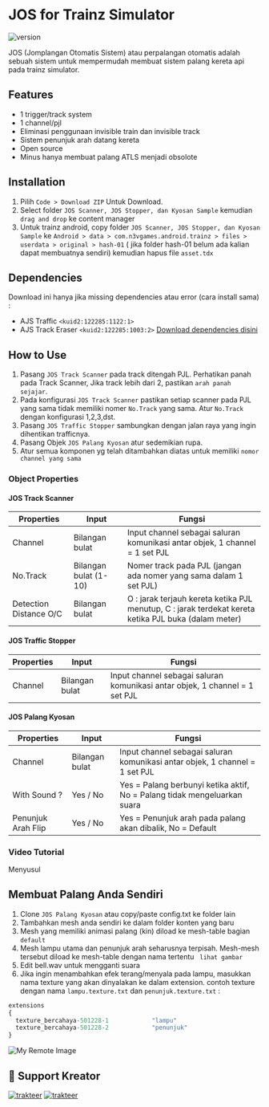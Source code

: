 
# JOS for Trainz Simulator

![version](https://img.shields.io/badge/JOS-v.2.0-brightgreen)

JOS (Jomplangan Otomatis Sistem) atau perpalangan otomatis adalah sebuah sistem untuk mempermudah membuat sistem palang kereta api pada trainz simulator.

## Features

- 1 trigger/track system
- 1 channel/pjl
- Eliminasi penggunaan invisible train dan invisible track
- Sistem penunjuk arah datang kereta
- Open source
- Minus hanya membuat palang ATLS menjadi obsolote


## Installation
1. Pilih `Code > Download ZIP` Untuk Download.
2. Select folder `JOS Scanner, JOS Stopper, dan Kyosan Sample` kemudian `drag and drop` ke content manager
3. Untuk trainz android, copy folder `JOS Scanner, JOS Stopper, dan Kyosan Sample` ke `Android > data > com.n3vgames.android.trainz > files > userdata > original > hash-01` ( jika folder hash-01 belum ada kalian dapat membuatnya sendiri) kemudian hapus file `asset.tdx`

## Dependencies

Download ini hanya jika missing dependencies atau error (cara install sama) :

- AJS Traffic `<kuid2:122285:1122:1>`
- AJS Track Eraser `<kuid2:122285:1003:2>`
[Download dependencies disini](https://drive.google.com/file/d/13-RPChPTvMKVtvxhPYb3Jdg0HMCCQr8K/view?usp=sharing)



## How to Use
1. Pasang `JOS Track Scanner` pada track ditengah PJL. Perhatikan panah pada Track Scanner, Jika track lebih dari 2, pastikan `arah panah sejajar`.
2. Pada konfigurasi `JOS Track Scanner` pastikan setiap scanner pada PJL yang sama tidak memiliki nomer `No.Track` yang sama. Atur `No.Track` dengan konfigurasi 1,2,3,dst.
3. Pasang `JOS Traffic Stopper` sambungkan dengan jalan raya yang ingin dihentikan trafficnya.
4. Pasang Objek `JOS Palang Kyosan` atur sedemikian rupa.
5. Atur semua komponen yg telah ditambahkan diatas untuk memiliki `nomor channel yang sama`

### Object Properties
#### JOS Track Scanner

Properties    | Input                           | Fungsi
------------- | ------------------------------- | -------------------------
Channel       | Bilangan bulat                  | Input channel sebagai saluran komunikasi antar objek, 1 channel = 1 set PJL
No.Track      | Bilangan bulat (1-10)           | Nomer track pada PJL (jangan ada nomer yang sama dalam 1 set PJL)
Detection Distance O/C  | Bilangan bulat  | O : jarak terjauh kereta ketika PJL menutup, C : jarak terdekat kereta ketika PJL buka (dalam meter)


#### JOS Traffic Stopper

Properties    | Input                           | Fungsi
------------- | ------------------------------- | -------------------------
Channel       | Bilangan bulat                  | Input channel sebagai saluran komunikasi antar objek, 1 channel = 1 set PJL

#### JOS Palang Kyosan

Properties    | Input                           | Fungsi
------------- | ------------------------------- | -------------------------
Channel       | Bilangan bulat                  | Input channel sebagai saluran komunikasi antar objek, 1 channel = 1 set PJL
With Sound ?      | Yes / No         | Yes = Palang berbunyi ketika aktif, No = Palang tidak mengeluarkan suara
Penunjuk Arah Flip  | Yes / No       | Yes = Penunjuk arah pada palang akan dibalik, No = Default

### Video Tutorial
Menyusul


## Membuat Palang Anda Sendiri
1. Clone `JOS Palang Kyosan` atau copy/paste config.txt ke folder lain
2. Tambahkan mesh anda sendiri ke dalam folder konten yang baru
3. Mesh yang memiliki animasi palang (kin) diload ke mesh-table bagian `default` 
4. Mesh lampu utama dan penunjuk arah seharusnya terpisah. Mesh-mesh tersebut diload ke mesh-table dengan nama tertentu ` lihat gambar` 
5. Edit bell.wav untuk mengganti suara
6. Jika ingin menambahkan efek terang/menyala pada lampu, masukkan nama texture yang akan dinyalakan ke dalam extension. contoh texture dengan nama `lampu.texture.txt` dan `penunjuk.texture.txt` :

```javascript
extensions
{
  texture_bercahaya-501228-1            "lampu"
  texture_bercahaya-501228-2            "penunjuk"
}
```

![My Remote Image](https://cdn.discordapp.com/attachments/905419289601908749/1095992374355820634/kyosan_example.jpg)






## 🔗 Support Kreator
[![trakteer](https://img.shields.io/badge/JIRC%20Trainz-TRAKTEER-red)](https://trakteer.id/jirc-trainz/)
[![trakteer](https://img.shields.io/badge/BBR-TRAKTEER-red)](https://trakteer.id/bastiyanbr)


